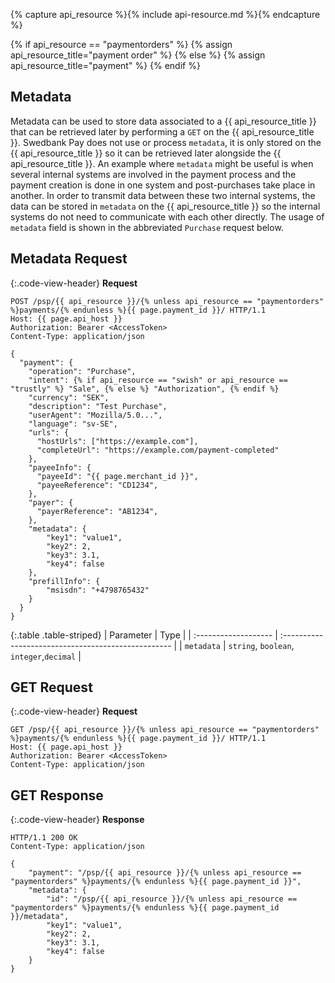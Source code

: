 {% capture api_resource %}{% include api-resource.md %}{% endcapture %}

{% if api_resource == "paymentorders" %}
  {% assign api_resource_title="payment order" %}
{% else %}
  {% assign api_resource_title="payment" %}
{% endif %}

## Metadata

Metadata can be used to store data associated to a {{ api_resource_title }}
that can be retrieved later by performing a `GET` on the
{{ api_resource_title }}.
Swedbank Pay does not use or process `metadata`, it is only stored on the
{{ api_resource_title }} so it can be retrieved later alongside the
{{ api_resource_title }}. An example where `metadata` might be useful is when
several internal systems are involved in the payment process and the payment
creation is done in one system and post-purchases take place in another.
In order to transmit data between these two internal systems, the data can be
stored in `metadata` on the {{ api_resource_title }} so the internal systems do
not need to communicate with each other directly.
The usage of `metadata` field is shown in the abbreviated `Purchase` request
below.

## Metadata Request

{:.code-view-header}
**Request**

```http
POST /psp/{{ api_resource }}/{% unless api_resource == "paymentorders" %}payments/{% endunless %}{{ page.payment_id }}/ HTTP/1.1
Host: {{ page.api_host }}
Authorization: Bearer <AccessToken>
Content-Type: application/json

{
  "payment": {
    "operation": "Purchase",
    "intent": {% if api_resource == "swish" or api_resource == "trustly" %} "Sale", {% else %} "Authorization", {% endif %}
    "currency": "SEK",
    "description": "Test Purchase",
    "userAgent": "Mozilla/5.0...",
    "language": "sv-SE",
    "urls": {
      "hostUrls": ["https://example.com"],
      "completeUrl": "https://example.com/payment-completed"
    },
    "payeeInfo": {
      "payeeId": "{{ page.merchant_id }}",
      "payeeReference": "CD1234",
    },
    "payer": {
      "payerReference": "AB1234",
    },
    "metadata": {
        "key1": "value1",
        "key2": 2,
        "key3": 3.1,
        "key4": false
    },
    "prefillInfo": {
        "msisdn": "+4798765432"
    }
  }
}
```

{:.table .table-striped}
| Parameter            | Type                                                |
| :------------------- | :-------------------------------------------------- |
| `metadata`           | `string`, `boolean`, `integer`,`decimal`            |

## GET Request

{:.code-view-header}
**Request**

```http
GET /psp/{{ api_resource }}/{% unless api_resource == "paymentorders" %}payments/{% endunless %}{{ page.payment_id }}/ HTTP/1.1
Host: {{ page.api_host }}
Authorization: Bearer <AccessToken>
Content-Type: application/json
```

## GET Response

{:.code-view-header}
**Response**

```http
HTTP/1.1 200 OK
Content-Type: application/json

{
    "payment": "/psp/{{ api_resource }}/{% unless api_resource == "paymentorders" %}payments/{% endunless %}{{ page.payment_id }}",
    "metadata": {
        "id": "/psp/{{ api_resource }}/{% unless api_resource == "paymentorders" %}payments/{% endunless %}{{ page.payment_id }}/metadata",
        "key1": "value1",
        "key2": 2,
        "key3": 3.1,
        "key4": false
    }
}
```
